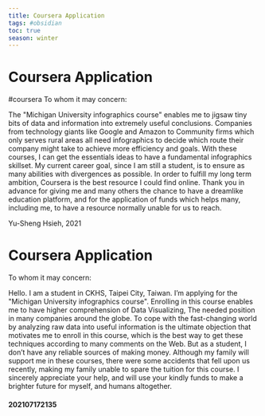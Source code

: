 ```yaml
---
title: Coursera Application
tags: #obsidian 
toc: true
season: winter
---
```

# Coursera Application
#coursera
To whom it may concern:

The "Michigan University infographics course" enables me to jigsaw tiny bits of data and information into extremely useful conclusions. Companies from technology giants like Google and Amazon to Community firms which only serves rural areas all need infographics to decide which route their company might take to achieve more efficiency and goals. With these courses, I can get the essentials ideas to have a fundamental infographics skillset. My current career goal, since I am still a student, is to ensure as many abilities with divergences as possible. In order to fulfill my long term ambition, Coursera is the best resource I could find online. Thank you in advance for giving me and many others the chance to have a dreamlike education platform, and for the application of funds which helps many, including me, to have a resource normally unable for us to reach.

Yu-Sheng Hsieh, 2021
# Coursera Application

To whom it may concern:

Hello. I am a student in CKHS, Taipei City, Taiwan. I’m applying for the "Michigan University infographics course". Enrolling in this course enables me to have higher comprehension of Data Visualizing, The needed position in many companies around the globe. To cope with the fast-changing world by analyzing raw data into useful information is the ultimate objection that motivates me to enroll in this course, which is the best way to get these techniques according to many comments on the Web. But as a student, I don’t have any reliable sources of making money. Although my family will support me in these courses, there were some accidents that fell upon us recently, making my family unable to spare the tuition for this course. I sincerely appreciate your help, and will use your kindly funds to make a brighter future for myself, and humans altogether.

#### 202107172135